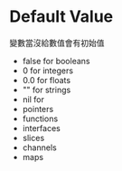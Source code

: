 # Default Value
變數當沒給數值會有初始值
+ false for booleans
+ 0 for integers
+ 0.0 for floats
+ "" for strings
+ nil for 
 + pointers
 + functions
 + interfaces
 + slices
 + channels
 + maps

